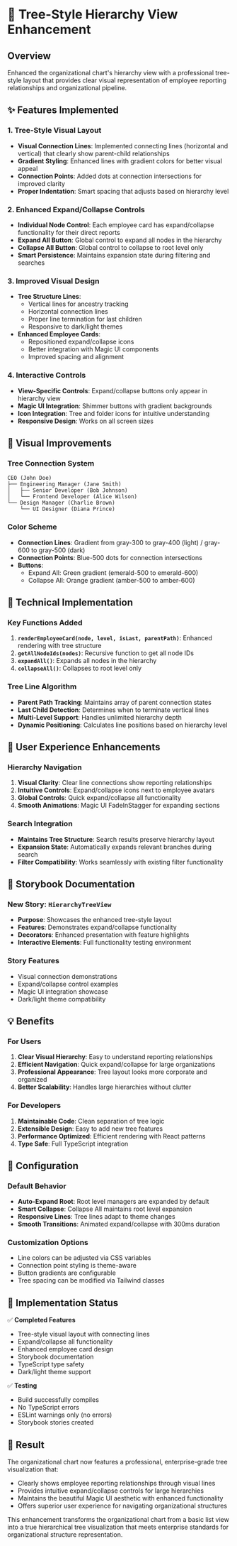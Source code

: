 # 🌳 Tree-Style Hierarchy View Enhancement

## Overview

Enhanced the organizational chart's hierarchy view with a professional tree-style layout that provides clear visual representation of employee reporting relationships and organizational pipeline.

## ✨ Features Implemented

### 1. **Tree-Style Visual Layout**
- **Visual Connection Lines**: Implemented connecting lines (horizontal and vertical) that clearly show parent-child relationships
- **Gradient Styling**: Enhanced lines with gradient colors for better visual appeal
- **Connection Points**: Added dots at connection intersections for improved clarity
- **Proper Indentation**: Smart spacing that adjusts based on hierarchy level

### 2. **Enhanced Expand/Collapse Controls**
- **Individual Node Control**: Each employee card has expand/collapse functionality for their direct reports
- **Expand All Button**: Global control to expand all nodes in the hierarchy
- **Collapse All Button**: Global control to collapse to root level only
- **Smart Persistence**: Maintains expansion state during filtering and searches

### 3. **Improved Visual Design**
- **Tree Structure Lines**: 
  - Vertical lines for ancestry tracking
  - Horizontal connection lines
  - Proper line termination for last children
  - Responsive to dark/light themes
- **Enhanced Employee Cards**:
  - Repositioned expand/collapse icons
  - Better integration with Magic UI components
  - Improved spacing and alignment

### 4. **Interactive Controls**
- **View-Specific Controls**: Expand/collapse buttons only appear in hierarchy view
- **Magic UI Integration**: Shimmer buttons with gradient backgrounds
- **Icon Integration**: Tree and folder icons for intuitive understanding
- **Responsive Design**: Works on all screen sizes

## 🎨 Visual Improvements

### Tree Connection System
```
CEO (John Doe)
├── Engineering Manager (Jane Smith)
│   ├── Senior Developer (Bob Johnson)
│   └── Frontend Developer (Alice Wilson)
└── Design Manager (Charlie Brown)
    └── UI Designer (Diana Prince)
```

### Color Scheme
- **Connection Lines**: Gradient from gray-300 to gray-400 (light) / gray-600 to gray-500 (dark)
- **Connection Points**: Blue-500 dots for connection intersections
- **Buttons**: 
  - Expand All: Green gradient (emerald-500 to emerald-600)
  - Collapse All: Orange gradient (amber-500 to amber-600)

## 🚀 Technical Implementation

### Key Functions Added
1. **`renderEmployeeCard(node, level, isLast, parentPath)`**: Enhanced rendering with tree structure
2. **`getAllNodeIds(nodes)`**: Recursive function to get all node IDs
3. **`expandAll()`**: Expands all nodes in the hierarchy
4. **`collapseAll()`**: Collapses to root level only

### Tree Line Algorithm
- **Parent Path Tracking**: Maintains array of parent connection states
- **Last Child Detection**: Determines when to terminate vertical lines
- **Multi-Level Support**: Handles unlimited hierarchy depth
- **Dynamic Positioning**: Calculates line positions based on hierarchy level

## 📱 User Experience Enhancements

### Hierarchy Navigation
1. **Visual Clarity**: Clear line connections show reporting relationships
2. **Intuitive Controls**: Expand/collapse icons next to employee avatars
3. **Global Controls**: Quick expand/collapse all functionality
4. **Smooth Animations**: Magic UI FadeInStagger for expanding sections

### Search Integration
- **Maintains Tree Structure**: Search results preserve hierarchy layout
- **Expansion State**: Automatically expands relevant branches during search
- **Filter Compatibility**: Works seamlessly with existing filter functionality

## 🎯 Storybook Documentation

### New Story: `HierarchyTreeView`
- **Purpose**: Showcases the enhanced tree-style layout
- **Features**: Demonstrates expand/collapse functionality
- **Decorators**: Enhanced presentation with feature highlights
- **Interactive Elements**: Full functionality testing environment

### Story Features
- Visual connection demonstrations
- Expand/collapse control examples
- Magic UI integration showcase
- Dark/light theme compatibility

## 💡 Benefits

### For Users
1. **Clear Visual Hierarchy**: Easy to understand reporting relationships
2. **Efficient Navigation**: Quick expand/collapse for large organizations
3. **Professional Appearance**: Tree layout looks more corporate and organized
4. **Better Scalability**: Handles large hierarchies without clutter

### For Developers
1. **Maintainable Code**: Clean separation of tree logic
2. **Extensible Design**: Easy to add new tree features
3. **Performance Optimized**: Efficient rendering with React patterns
4. **Type Safe**: Full TypeScript integration

## 🔧 Configuration

### Default Behavior
- **Auto-Expand Root**: Root level managers are expanded by default
- **Smart Collapse**: Collapse All maintains root level expansion
- **Responsive Lines**: Tree lines adapt to theme changes
- **Smooth Transitions**: Animated expand/collapse with 300ms duration

### Customization Options
- Line colors can be adjusted via CSS variables
- Connection point styling is theme-aware
- Button gradients are configurable
- Tree spacing can be modified via Tailwind classes

## 🚦 Implementation Status

✅ **Completed Features**
- Tree-style visual layout with connecting lines
- Expand/collapse all functionality
- Enhanced employee card design
- Storybook documentation
- TypeScript type safety
- Dark/light theme support

✅ **Testing**
- Build successfully compiles
- No TypeScript errors
- ESLint warnings only (no errors)
- Storybook stories created

## 🎉 Result

The organizational chart now features a professional, enterprise-grade tree visualization that:
- Clearly shows employee reporting relationships through visual lines
- Provides intuitive expand/collapse controls for large hierarchies
- Maintains the beautiful Magic UI aesthetic with enhanced functionality
- Offers superior user experience for navigating organizational structures

This enhancement transforms the organizational chart from a basic list view into a true hierarchical tree visualization that meets enterprise standards for organizational structure representation.
